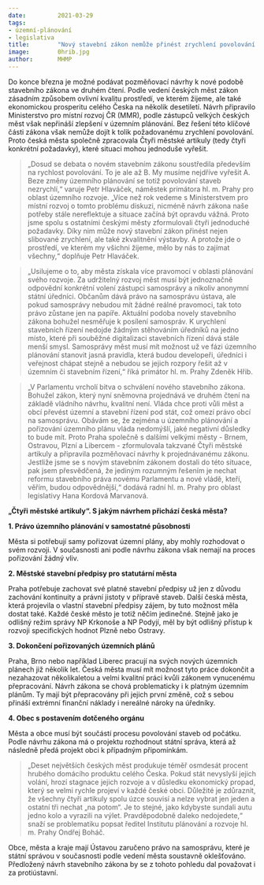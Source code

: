 ```yaml
---
date:         2021-03-29
tags:         
- územní-plánování
- legislativa
title:        "Nový stavební zákon nemůže přinést zrychlení povolování staveb. Česká města bijí na poplach a přichází s receptem na řešení"
image: 	      0hrib.jpg
author:       MHMP
---
```


Do konce března je možné podávat pozměňovací návrhy k nové podobě stavebního zákona ve druhém čtení. Podle vedení českých měst zákon zásadním způsobem ovlivní kvalitu prostředí, ve kterém žijeme, ale také ekonomickou prosperitu celého Česka na několik desetiletí. Návrh připravilo Ministerstvo pro místní rozvoj ČR (MMR), podle zástupců velkých českých měst však nepřináší zlepšení v územním plánování. Bez řešení této klíčové části zákona však nemůže dojít k tolik požadovanému zrychlení povolování. Proto česká města společně zpracovala Čtyři městské artikuly (tedy čtyři konkrétní požadavky), které situaci mohou jednoduše vyřešit.

> „Dosud se debata o novém stavebním zákonu soustředila především na rychlost povolování. To je ale až B. My musíme nejdříve vyřešit A. Beze změny územního plánování se totiž povolování staveb nezrychlí,“ varuje Petr Hlaváček, náměstek primátora hl. m. Prahy pro oblast územního rozvoje. „Více než rok vedeme s Ministerstvem pro místní rozvoj o tomto problému diskuzi, nicméně návrh zákona naše potřeby stále nereflektuje a situace začíná být opravdu vážná. Proto jsme spolu s ostatními českými městy zformulovali čtyři jednoduché požadavky. Díky nim může nový stavební zákon přinést nejen slibované zrychlení, ale také zkvalitnění výstavby. A protože jde o prostředí, ve kterém my všichni žijeme, mělo by nás to zajímat všechny,“ doplňuje Petr Hlaváček.

> „Usilujeme o to, aby města získala více pravomocí v oblasti plánování svého rozvoje. Za udržitelný rozvoj měst musí být jednoznačně odpovědní konkrétní volení zástupci samosprávy a nikoliv anonymní státní úředníci. Občanům dává právo na samosprávu ústava, ale pokud samosprávy nebudou mít žádné reálné pravomoci, tak toto právo zůstane jen na papíře. Aktuální podoba novely stavebního zákona bohužel nesměřuje k posílení samospráv. K urychlení stavebních řízení nedojde žádným stěhováním úředníků na jedno místo, které při souběžné digitalizaci stavebních řízení dává stále menší smysl. Samosprávy měst musí mít možnost už ve fázi územního plánování stanovit jasná pravidla, která budou developeři, úředníci i veřejnost chápat stejně a nebudou se jejich rozpory řešit až v územním či stavebním řízení,“ říká primátor hl. m. Prahy Zdeněk Hřib.   

> „V Parlamentu vrcholí bitva o schválení nového stavebního zákona. Bohužel zákon, který nyní sněmovna projednává ve druhém čtení na základě vládního návrhu, kvalitní není. Vláda chce proti vůli měst a obcí převést územní a stavební řízení pod stát, což omezí právo obcí na samosprávu. Obávám se, že zejména u územního plánování a pořizování územního plánu vláda nedomýšlí, jaké negativní důsledky to bude mít. Proto Praha společně s dalšími velkými městy - Brnem, Ostravou, Plzní a Libercem - zformulovala takzvané Čtyři městské artikuly a připravila pozměňovací návrhy k projednávanému zákonu. Jestliže jsme se s novým stavebním zákonem dostali do této situace, pak jsem přesvědčená, že jediným rozumným řešením je nechat reformu stavebního práva novému Parlamentu a nové vládě, kteří, věřím, budou odpovědnější,“ dodává radní hl. m. Prahy pro oblast legislativy Hana Kordová Marvanová.

**„Čtyři městské artikuly“. S jakým návrhem přichází česká města?**

**1. Právo územního plánování v samostatné působnosti**

Města si potřebují samy pořizovat územní plány, aby mohly rozhodovat o svém rozvoji. V současnosti ani podle návrhu zákona však nemají na proces pořizování žádný vliv.

**2. Městské stavební předpisy pro statutární města**

Praha potřebuje zachovat své platné stavební předpisy už jen z důvodu zachování kontinuity a právní jistoty v přípravě staveb. Další česká města, která projevila o vlastní stavební předpisy zájem, by tuto možnost měla dostat také. Každé české město je totiž něčím jedinečné. Stejně jako je odlišný režim správy NP Krkonoše a NP Podyjí, měl by být odlišný přístup k rozvoji specifických hodnot Plzně nebo Ostravy.

**3. Dokončení pořizovaných územních plánů**

Praha, Brno nebo například Liberec pracují na svých nových územních plánech již několik let. Česká města musí mít možnost tyto práce dokončit a nezahazovat několikaletou a velmi kvalitní práci kvůli zákonem vynucenému přepracování. Návrh zákona se chová problematicky i k platným územním plánům. Ty mají být přepracovány při jejich první změně, což s sebou přináší extrémní finanční náklady i nereálné nároky na úředníky.

**4. Obec s postavením dotčeného orgánu**

Města a obce musí být součástí procesu povolování staveb od počátku. Podle návrhu zákona má o projektu rozhodnout státní správa, která až následně předá projekt obci k případným připomínkám.  

> „Deset největších českých měst produkuje téměř osmdesát procent hrubého domácího produktu celého Česka. Pokud stát nevyslyší jejich volání, hrozí stagnace jejich rozvoje a v důsledku ekonomický propad, který se velmi rychle projeví v každé české obci. Důležité je zdůraznit, že všechny čtyři artikuly spolu úzce souvisí a nelze vybrat jen jeden a ostatní tři nechat „na potom“. Je to stejné, jako kdybyste sundali autu jedno kolo a vyrazili na výlet. Pravděpodobně daleko nedojedete,“ snaží se problematiku popsat ředitel Institutu plánování a rozvoje hl. m. Prahy Ondřej Boháč.

Obce, města a kraje mají Ústavou zaručeno právo na samosprávu, které je státní správou v současnosti podle vedení města soustavně oklešťováno. Předložený návrh stavebního zákona by se z tohoto pohledu dal považovat i za protiústavní.
